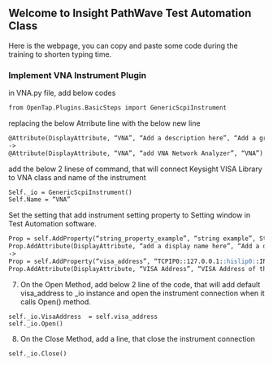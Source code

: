## Welcome to Insight PathWave Test Automation Class

Here is the webpage, you can copy and paste some code during the training to shorten typing time.


### Implement VNA Instrument Plugin

in VNA.py file, add below codes
```markdown
from OpenTap.Plugins.BasicSteps import GenericScpiInstrument
```
replacing the below Atrribute line with the below new line
```markdown
@Attribute(DisplayAttribute, “VNA”, “Add a description here”, “Add a group name here”)
->
@Attribute(DisplayAttribute, “VNA”, “add VNA Network Analyzer”, “VNA”)
```
add the below 2 linese of command, that will connect Keysight VISA Library to VNA class and name of the instrument
```markdown
Self._io = GenericScpiInstrument()
Self.Name = “VNA”
```
Set the setting that add instrument setting property to Setting window in Test Automation software.
```markdown
Prop = self.AddProperty(“string_property_example”, “string example”, String)
Prop.AddAttribute(DisplayAttribute, “add a display name here”, “Add a description here”, “Add a group name here”)
->
Prop = self.AddProperty(“visa_address”, “TCPIP0::127.0.0.1::hislip0::INSTR”, String)
Prop.AddAttribute(DisplayAttribute, “VISA Address”, “VISA Address of the instrument to connect”, “VISA”)
```
7.	On the Open Method, add below 2 line of the code, that will add default visa_address to _io instance and open the instrument connection when it calls Open() method. 
```
self._io.VisaAddress  = self.visa_address
self._io.Open()
```
8.	On the Close Method, add a line, that close the instrument connection 
```
self._io.Close()
```



